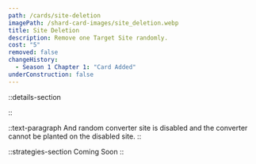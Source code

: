 ```yaml
---
path: /cards/site-deletion
imagePath: /shard-card-images/site_deletion.webp
title: Site Deletion
description: Remove one Target Site randomly.
cost: "5"
removed: false
changeHistory:
  - Season 1 Chapter 1: "Card Added"
underConstruction: false
---
```


::details-section

::

::text-paragraph
And random converter site is disabled and the converter cannot be planted on the disabled site.
::

::strategies-section
Coming Soon
::
